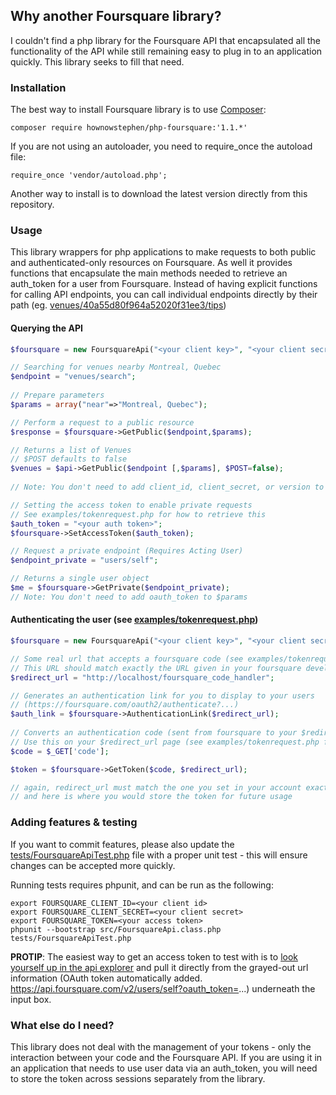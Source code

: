 ## Why another Foursquare library?

I couldn't find a php library for the Foursquare API that encapsulated all the functionality of the API while still remaining easy to plug in to an application quickly. This library seeks to fill that need.

### Installation

The best way to install Foursquare library is to use [Composer](https://getcomposer.org/):

```
composer require hownowstephen/php-foursquare:'1.1.*'
```

If you are not using an autoloader, you need to require_once the autoload file:

```
require_once 'vendor/autoload.php';
```

Another way to install is to download the latest version directly from this repository.

### Usage

This library wrappers for php applications to make requests to both public and authenticated-only resources on Foursquare. As well it provides functions that encapsulate the main methods needed to retrieve an auth_token for a user from Foursquare. Instead of having explicit functions for calling API endpoints, you can call individual endpoints directly by their path (eg. [venues/40a55d80f964a52020f31ee3/tips](https://api.foursquare.com/v2/venues/40a55d80f964a52020f31ee3/tips))

#### Querying the API

```php
$foursquare = new FoursquareApi("<your client key>", "<your client secret>");

// Searching for venues nearby Montreal, Quebec
$endpoint = "venues/search";
	
// Prepare parameters
$params = array("near"=>"Montreal, Quebec");

// Perform a request to a public resource
$response = $foursquare->GetPublic($endpoint,$params);

// Returns a list of Venues
// $POST defaults to false
$venues = $api->GetPublic($endpoint [,$params], $POST=false);
		
// Note: You don't need to add client_id, client_secret, or version to $params

// Setting the access token to enable private requests
// See examples/tokenrequest.php for how to retrieve this
$auth_token = "<your auth token>";
$foursquare->SetAccessToken($auth_token);

// Request a private endpoint (Requires Acting User)
$endpoint_private = "users/self";

// Returns a single user object
$me = $foursquare->GetPrivate($endpoint_private);
// Note: You don't need to add oauth_token to $params
```

#### Authenticating the user (see [examples/tokenrequest.php](examples/tokenrequest.php))

```php
$foursquare = new FoursquareApi("<your client key>", "<your client secret>");

// Some real url that accepts a foursquare code (see examples/tokenrequest.php)
// This URL should match exactly the URL given in your foursquare developer account settings
$redirect_url = "http://localhost/foursquare_code_handler";

// Generates an authentication link for you to display to your users
// (https://foursquare.com/oauth2/authenticate?...)
$auth_link = $foursquare->AuthenticationLink($redirect_url);
		
// Converts an authentication code (sent from foursquare to your $redirect_url) into an access token
// Use this on your $redirect_url page (see examples/tokenrequest.php for more)
$code = $_GET['code'];	

$token = $foursquare->GetToken($code, $redirect_url);

// again, redirect_url must match the one you set in your account exactly
// and here is where you would store the token for future usage
```

### Adding features & testing

If you want to commit features, please also update the [tests/FoursquareApiTest.php](tests/FoursquareApiTest.php) file with a proper unit test - this will ensure changes can be accepted more quickly.

Running tests requires phpunit, and can be run as the following:

```
export FOURSQUARE_CLIENT_ID=<your client id>
export FOURSQUARE_CLIENT_SECRET=<your client secret>
export FOURSQUARE_TOKEN=<your access token>
phpunit --bootstrap src/FoursquareApi.class.php tests/FoursquareApiTest.php
```

**PROTIP**: The easiest way to get an access token to test with is to [look yourself up in the api explorer](https://developer.foursquare.com/docs/explore#req=users/self) and pull it directly from the grayed-out url information (OAuth token automatically added. https://api.foursquare.com/v2/users/self?oauth_token=...) underneath the input box.

### What else do I need?

This library does not deal with the management of your tokens - only the interaction between your code and the Foursquare API. If you are using it in an application that needs to use user data via an auth_token, you will need to store the token across sessions separately from the library.
